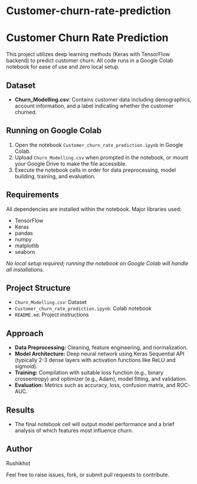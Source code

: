 # Customer-churn-rate-prediction

# Customer Churn Rate Prediction

This project utilizes deep learning methods (Keras with TensorFlow backend) to predict customer churn. All code runs in a Google Colab notebook for ease of use and zero local setup.

## Dataset

- **Churn_Modelling.csv**: Contains customer data including demographics, account information, and a label indicating whether the customer churned.

## Running on Google Colab

1. Open the notebook `Customer_churn_rate_prediction.ipynb` in Google Colab.
2. Upload `Churn_Modelling.csv` when prompted in the notebook, or mount your Google Drive to make the file accessible.
3. Execute the notebook cells in order for data preprocessing, model building, training, and evaluation.

## Requirements

All dependencies are installed within the notebook. Major libraries used:
- TensorFlow
- Keras
- pandas
- numpy
- matplotlib
- seaborn

_No local setup required; running the notebook on Google Colab will handle all installations._

## Project Structure

- `Churn_Modelling.csv`: Dataset
- `Customer_churn_rate_prediction.ipynb`: Colab notebook
- `README.md`: Project instructions

## Approach

- **Data Preprocessing:** Cleaning, feature engineering, and normalization.
- **Model Architecture:** Deep neural network using Keras Sequential API (typically 2-3 dense layers with activation functions like ReLU and sigmoid).
- **Training:** Compilation with suitable loss function (e.g., binary crossentropy) and optimizer (e.g., Adam), model fitting, and validation.
- **Evaluation:** Metrics such as accuracy, loss, confusion matrix, and ROC-AUC.

## Results

- The final notebook cell will output model performance and a brief analysis of which features most influence churn.

## Author

Rushikhot


Feel free to raise issues, fork, or submit pull requests to contribute.
